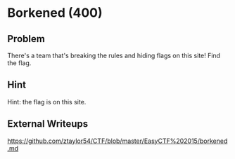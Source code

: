 # Borkened (400)

## Problem

There's a team that's breaking the rules and hiding flags on this site! Find the flag.

## Hint

Hint: the flag is on this site.

## External Writeups

https://github.com/ztaylor54/CTF/blob/master/EasyCTF%202015/borkened.md
